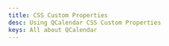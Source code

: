 ```yaml
---
title: CSS Custom Properties
desc: Using QCalendar CSS Custom Properties
keys: All about QCalendar
---
```


